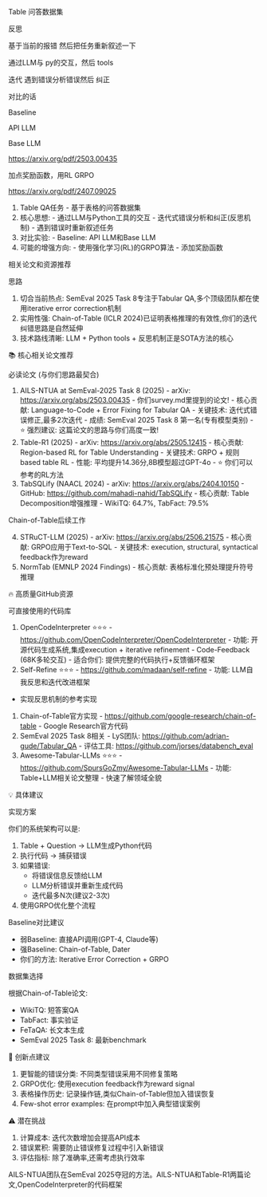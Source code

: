 Table 问答数据集

反思

基于当前的报错
然后把任务重新叙述一下



通过LLM与 py的交互，然后 tools 

迭代 遇到错误分析错误然后 纠正



对比的话

Baseline


API LLM

Base LLM


https://arxiv.org/pdf/2503.00435


加点奖励函数，用RL  GRPO


https://arxiv.org/pdf/2407.09025


  1. Table QA任务 - 基于表格的问答数据集
  2. 核心思想:
    - 通过LLM与Python工具的交互
    - 迭代式错误分析和纠正(反思机制)
    - 遇到错误时重新叙述任务
  3. 对比实验:
    - Baseline: API LLM和Base LLM
  4. 可能的增强方向:
    - 使用强化学习(RL)的GRPO算法
    - 添加奖励函数

  相关论文和资源推荐
                                                                                                                                                                                                    

  思路

  1. 切合当前热点: SemEval 2025 Task 8专注于Tabular QA,多个顶级团队都在使用iterative error correction机制
  2. 实用性强: Chain-of-Table (ICLR 2024)已证明表格推理的有效性,你们的迭代纠错思路是自然延伸
  3. 技术路线清晰: LLM + Python tools + 反思机制正是SOTA方法的核心

  📚 核心相关论文推荐

  必读论文 (与你们思路最契合)

  1. AILS-NTUA at SemEval-2025 Task 8 (2025)
    - arXiv: https://arxiv.org/abs/2503.00435
    - 你们survey.md里提到的论文!
    - 核心贡献: Language-to-Code + Error Fixing for Tabular QA
    - 关键技术: 迭代式错误修正,最多2次迭代
    - 成绩: SemEval 2025 Task 8 第一名(专有模型类别)
    - ⭐ 强烈建议: 这篇论文的思路与你们高度一致!
  2. Table-R1 (2025)
    - arXiv: https://arxiv.org/abs/2505.12415
    - 核心贡献: Region-based RL for Table Understanding
    - 关键技术: GRPO + 规则based table RL
    - 性能: 平均提升14.36分,8B模型超过GPT-4o
    - ⭐ 你们可以参考的RL方法
  3. TabSQLify (NAACL 2024)
    - arXiv: https://arxiv.org/abs/2404.10150
    - GitHub: https://github.com/mahadi-nahid/TabSQLify
    - 核心贡献: Table Decomposition增强推理
    - WikiTQ: 64.7%, TabFact: 79.5%

  Chain-of-Table后续工作

  4. STRuCT-LLM (2025)
    - arXiv: https://arxiv.org/abs/2506.21575
    - 核心贡献: GRPO应用于Text-to-SQL
    - 关键技术: execution, structural, syntactical feedback作为reward
  5. NormTab (EMNLP 2024 Findings)
    - 核心贡献: 表格标准化预处理提升符号推理

  🔥 高质量GitHub资源

  可直接使用的代码库

  1. OpenCodeInterpreter ⭐⭐⭐
    - https://github.com/OpenCodeInterpreter/OpenCodeInterpreter
    - 功能: 开源代码生成系统,集成execution + iterative refinement
    - Code-Feedback (68K多轮交互)
    - 适合你们: 提供完整的代码执行+反馈循环框架
  2. Self-Refine ⭐⭐⭐
    - https://github.com/madaan/self-refine
    - 功能: LLM自我反思和迭代改进框架
  - 实现反思机制的参考实现
  1. Chain-of-Table官方实现
    - https://github.com/google-research/chain-of-table
    - Google Research官方代码
  2. SemEval 2025 Task 8相关
    - LyS团队: https://github.com/adrian-gude/Tabular_QA
    - 评估工具: https://github.com/jorses/databench_eval
  3. Awesome-Tabular-LLMs ⭐⭐⭐
    - https://github.com/SpursGoZmy/Awesome-Tabular-LLMs
    - 功能: Table+LLM相关论文整理
    - 快速了解领域全貌

  💡 具体建议

  实现方案

  你们的系统架构可以是:
  1. Table + Question → LLM生成Python代码
  2. 执行代码 → 捕获错误
  3. 如果错误:
     - 将错误信息反馈给LLM
     - LLM分析错误并重新生成代码
     - 迭代最多N次(建议2-3次)
  4. 使用GRPO优化整个流程

  Baseline对比建议

  - 弱Baseline: 直接API调用(GPT-4, Claude等)
  - 强Baseline: Chain-of-Table, Dater
  - 你们的方法: Iterative Error Correction + GRPO

  数据集选择

  根据Chain-of-Table论文:
  - WikiTQ: 短答案QA
  - TabFact: 事实验证
  - FeTaQA: 长文本生成
  - SemEval 2025 Task 8: 最新benchmark

  🎯 创新点建议

  1. 更智能的错误分类: 不同类型错误采用不同修复策略
  2. GRPO优化: 使用execution feedback作为reward signal
  3. 表格操作历史: 记录操作链,类似Chain-of-Table但加入错误恢复
  4. Few-shot error examples: 在prompt中加入典型错误案例

  ⚠️ 潜在挑战

  1. 计算成本: 迭代次数增加会提高API成本
  2. 错误累积: 需要防止错误修复过程中引入新错误
  3. 评估指标: 除了准确率,还需考虑执行效率


AILS-NTUA团队在SemEval 2025夺冠的方法。AILS-NTUA和Table-R1两篇论文,OpenCodeInterpreter的代码框架

